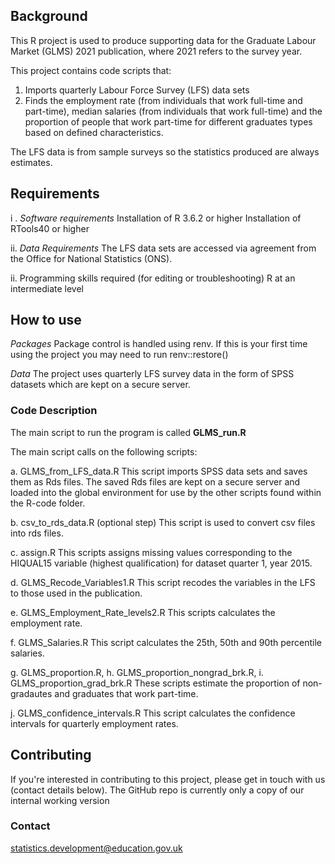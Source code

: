 ## **Background**
This R project is used to produce supporting data for the Graduate Labour Market (GLMS) 2021 publication, where 2021 refers to the survey year.

This project contains code scripts that:
1. Imports quarterly Labour Force Survey (LFS) data sets
2.  Finds the employment rate (from individuals that work full-time and part-time), median salaries (from individuals that work full-time) and the proportion of people that work part-time for different graduates types based on defined characteristics.

The LFS data is from sample surveys so the statistics produced are always estimates.

## **Requirements**
i .  *Software requirements*
 Installation of R 3.6.2 or higher
 Installation of RTools40 or higher

 ii.  *Data Requirements*
The LFS data sets are accessed via agreement from the Office for National Statistics (ONS).

ii.  Programming skills required (for editing or troubleshooting)
R at an intermediate level

## **How to use**
*Packages*
Package control is handled using renv. If this is your first time using the project
you may need to run renv::restore()

*Data*
The project uses quarterly LFS survey data in the form of SPSS datasets which are kept on a secure server.

### **Code Description**
The main script to run the program is called **GLMS_run.R**

The main script calls on the following scripts:

a. GLMS_from_LFS_data.R
This script imports SPSS data sets and saves them as Rds files. The saved Rds files are kept on a secure server and loaded into the global environment for use by the other scripts found within the R-code folder.

b. csv_to_rds_data.R (optional step)
This script is used to convert csv files into rds files.

c. assign.R
This scripts assigns missing values corresponding to the HIQUAL15 variable (highest qualification) for dataset quarter 1, year 2015.

d. GLMS_Recode_Variables1.R
This script recodes the variables in the LFS to those used in the publication.

e. GLMS_Employment_Rate_levels2.R
This scripts calculates the employment rate.

f. GLMS_Salaries.R
This script calculates the 25th, 50th and 90th percentile salaries.

g. GLMS_proportion.R,
h. GLMS_proportion_nongrad_brk.R,
i. GLMS_proportion_grad_brk.R
These scripts estimate the proportion of non-gradautes and graduates that work part-time.

j. GLMS_confidence_intervals.R
This script calculates the confidence intervals for quarterly employment rates.

## **Contributing**
If you're interested in contributing to this project, please get in touch with us (contact details below). The GitHub repo is currently only a copy of our internal working version

### **Contact**
statistics.development@education.gov.uk
